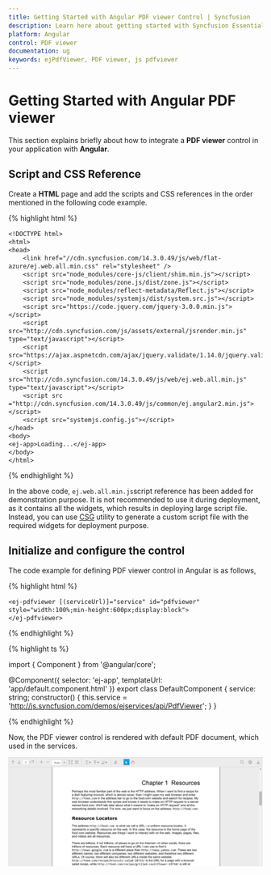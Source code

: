 ```yaml
---
title: Getting Started with Angular PDF viewer Control | Syncfusion
description: Learn here about getting started with Syncfusion Essential Angular PDF viewer Control, its elements, and more.
platform: Angular
control: PDF viewer
documentation: ug
keywords: ejPdfViewer, PDF viewer, js pdfviewer
---
```


# Getting Started with Angular PDF viewer

This section explains briefly about how to integrate a **PDF viewer** control in your application with **Angular**.

## Script and CSS Reference

Create a **HTML** page and add the scripts and CSS references in the order mentioned in the following code example.

{% highlight html %}

    <!DOCTYPE html>
    <html>
    <head> 
        <link href="//cdn.syncfusion.com/14.3.0.49/js/web/flat-azure/ej.web.all.min.css" rel="stylesheet" />
        <script src="node_modules/core-js/client/shim.min.js"></script>
        <script src="node_modules/zone.js/dist/zone.js"></script>
        <script src="node_modules/reflect-metadata/Reflect.js"></script>
        <script src="node_modules/systemjs/dist/system.src.js"></script>
        <script src="https://code.jquery.com/jquery-3.0.0.min.js"></script>
        <script src="http://cdn.syncfusion.com/js/assets/external/jsrender.min.js" type="text/javascript"></script>
        <script src="https://ajax.aspnetcdn.com/ajax/jquery.validate/1.14.0/jquery.validate.min.js"></script>
        <script src="http://cdn.syncfusion.com/14.3.0.49/js/web/ej.web.all.min.js" type="text/javascript"></script>
        <script src ="http://cdn.syncfusion.com/14.3.0.49/js/common/ej.angular2.min.js"></script>
        <script src="systemjs.config.js"></script>
    </head>
    <body>
    <ej-app>Loading...</ej-app>
    </body>
    </html>

{% endhighlight %}

In the above code, `ej.web.all.min.js`script reference has been added for demonstration purpose. It is not recommended to use it during deployment, as it contains all the widgets, which results in deploying large script file. Instead, you can use [CSG](http://csg.syncfusion.com/#) utility to generate a custom script file with the required widgets for deployment purpose.

## Initialize and configure the control

The code example for defining PDF viewer control in Angular is as follows,


{% highlight html %}

    <ej-pdfviewer [(serviceUrl)]="service" id="pdfviewer" style="width:100%;min-height:600px;display:block">
    </ej-pdfviewer>

{% endhighlight %}

{% highlight ts %}

import { Component } from '@angular/core';

@Component({
    selector: 'ej-app',
    templateUrl: 'app/default.component.html'
})
export class DefaultComponent {
    service: string;
    constructor() {
        this.service = 'http://js.syncfusion.com/demos/ejservices/api/PdfViewer';
    }
}
    
{% endhighlight %}


Now, the PDF viewer control is rendered with default PDF document, which used in the services.

![Angular PDF viewer Initialization](getting-started_images/pdfviewer.png)

